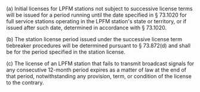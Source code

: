 (a) Initial licenses for LPFM stations not subject to successive license terms will be issued for a period running until the date specified in § 73.1020 for full service stations operating in the LPFM station's state or territory, or if issued after such date, determined in accordance with § 73.1020.

(b) The station license period issued under the successive license term tiebreaker procedures will be determined pursuant to § 73.872(d) and shall be for the period specified in the station license.

(c) The license of an LPFM station that fails to transmit broadcast signals for any consecutive 12-month period expires as a matter of law at the end of that period, notwithstanding any provision, term, or condition of the license to the contrary.

